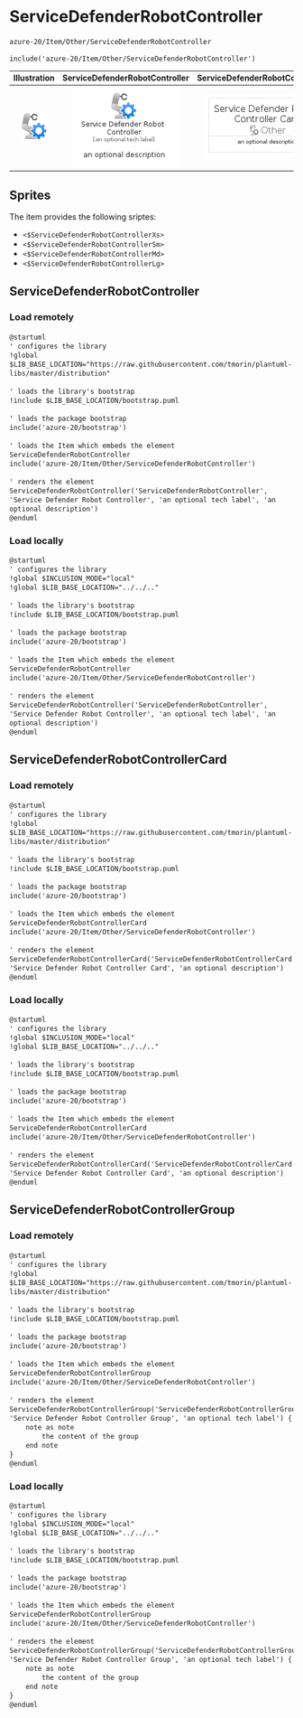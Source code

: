 # ServiceDefenderRobotController


```text
azure-20/Item/Other/ServiceDefenderRobotController
```

```text
include('azure-20/Item/Other/ServiceDefenderRobotController')
```



| Illustration | ServiceDefenderRobotController | ServiceDefenderRobotControllerCard | ServiceDefenderRobotControllerGroup |
| :---: | :---: | :---: | :---: |
| ![illustration for Illustration](../../../azure-20/Item/Other/ServiceDefenderRobotController.png) | ![illustration for ServiceDefenderRobotController](../../../azure-20/Item/Other/ServiceDefenderRobotController.Local.png) | ![illustration for ServiceDefenderRobotControllerCard](../../../azure-20/Item/Other/ServiceDefenderRobotControllerCard.Local.png) | ![illustration for ServiceDefenderRobotControllerGroup](../../../azure-20/Item/Other/ServiceDefenderRobotControllerGroup.Local.png) |



## Sprites
The item provides the following sriptes:

- `<$ServiceDefenderRobotControllerXs>`
- `<$ServiceDefenderRobotControllerSm>`
- `<$ServiceDefenderRobotControllerMd>`
- `<$ServiceDefenderRobotControllerLg>`





## ServiceDefenderRobotController

### Load remotely
```plantuml
@startuml
' configures the library
!global $LIB_BASE_LOCATION="https://raw.githubusercontent.com/tmorin/plantuml-libs/master/distribution"

' loads the library's bootstrap
!include $LIB_BASE_LOCATION/bootstrap.puml

' loads the package bootstrap
include('azure-20/bootstrap')

' loads the Item which embeds the element ServiceDefenderRobotController
include('azure-20/Item/Other/ServiceDefenderRobotController')

' renders the element
ServiceDefenderRobotController('ServiceDefenderRobotController', 'Service Defender Robot Controller', 'an optional tech label', 'an optional description')
@enduml
```

### Load locally
```plantuml
@startuml
' configures the library
!global $INCLUSION_MODE="local"
!global $LIB_BASE_LOCATION="../../.."

' loads the library's bootstrap
!include $LIB_BASE_LOCATION/bootstrap.puml

' loads the package bootstrap
include('azure-20/bootstrap')

' loads the Item which embeds the element ServiceDefenderRobotController
include('azure-20/Item/Other/ServiceDefenderRobotController')

' renders the element
ServiceDefenderRobotController('ServiceDefenderRobotController', 'Service Defender Robot Controller', 'an optional tech label', 'an optional description')
@enduml
```

## ServiceDefenderRobotControllerCard

### Load remotely
```plantuml
@startuml
' configures the library
!global $LIB_BASE_LOCATION="https://raw.githubusercontent.com/tmorin/plantuml-libs/master/distribution"

' loads the library's bootstrap
!include $LIB_BASE_LOCATION/bootstrap.puml

' loads the package bootstrap
include('azure-20/bootstrap')

' loads the Item which embeds the element ServiceDefenderRobotControllerCard
include('azure-20/Item/Other/ServiceDefenderRobotController')

' renders the element
ServiceDefenderRobotControllerCard('ServiceDefenderRobotControllerCard', 'Service Defender Robot Controller Card', 'an optional description')
@enduml
```

### Load locally
```plantuml
@startuml
' configures the library
!global $INCLUSION_MODE="local"
!global $LIB_BASE_LOCATION="../../.."

' loads the library's bootstrap
!include $LIB_BASE_LOCATION/bootstrap.puml

' loads the package bootstrap
include('azure-20/bootstrap')

' loads the Item which embeds the element ServiceDefenderRobotControllerCard
include('azure-20/Item/Other/ServiceDefenderRobotController')

' renders the element
ServiceDefenderRobotControllerCard('ServiceDefenderRobotControllerCard', 'Service Defender Robot Controller Card', 'an optional description')
@enduml
```

## ServiceDefenderRobotControllerGroup

### Load remotely
```plantuml
@startuml
' configures the library
!global $LIB_BASE_LOCATION="https://raw.githubusercontent.com/tmorin/plantuml-libs/master/distribution"

' loads the library's bootstrap
!include $LIB_BASE_LOCATION/bootstrap.puml

' loads the package bootstrap
include('azure-20/bootstrap')

' loads the Item which embeds the element ServiceDefenderRobotControllerGroup
include('azure-20/Item/Other/ServiceDefenderRobotController')

' renders the element
ServiceDefenderRobotControllerGroup('ServiceDefenderRobotControllerGroup', 'Service Defender Robot Controller Group', 'an optional tech label') {
    note as note
        the content of the group
    end note
}
@enduml
```

### Load locally
```plantuml
@startuml
' configures the library
!global $INCLUSION_MODE="local"
!global $LIB_BASE_LOCATION="../../.."

' loads the library's bootstrap
!include $LIB_BASE_LOCATION/bootstrap.puml

' loads the package bootstrap
include('azure-20/bootstrap')

' loads the Item which embeds the element ServiceDefenderRobotControllerGroup
include('azure-20/Item/Other/ServiceDefenderRobotController')

' renders the element
ServiceDefenderRobotControllerGroup('ServiceDefenderRobotControllerGroup', 'Service Defender Robot Controller Group', 'an optional tech label') {
    note as note
        the content of the group
    end note
}
@enduml
```

